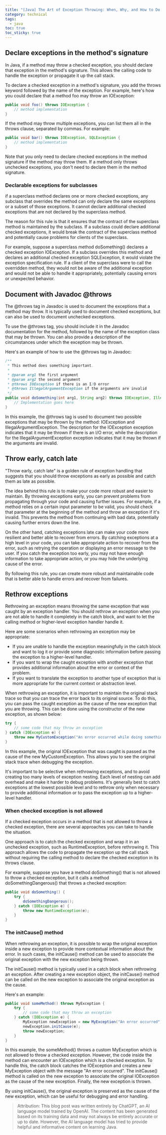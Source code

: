 ```yaml
---
title: "[Java] The Art of Exception Throwing: When, Why, and How to Do It"
category: technical
tags:
  - java
toc: true
toc_sticky: true
---
```


## Declare exceptions in the method's signature
In Java, if a method may throw a checked exception, you should declare that exception in the method's signature. This allows the calling code to handle the exception or propagate it up the call stack.

To declare a checked exception in a method's signature, you add the throws keyword followed by the name of the exception. For example, here's how you could declare that a method foo may throw an IOException:

```java
public void foo() throws IOException {
    // method implementation
}
```

If the method may throw multiple exceptions, you can list them all in the throws clause, separated by commas. For example:

```java
public void bar() throws IOException, SQLException {
    // method implementation
}
```

Note that you only need to declare checked exceptions in the method signature if the method may throw them. If a method only throws unchecked exceptions, you don't need to declare them in the method signature.

### Declarable exceptions for subclasses
if a superclass method declares one or more checked exceptions, any subclass that overrides the method can only declare the same exceptions or a subset of those exceptions. It cannot declare additional checked exceptions that are not declared by the superclass method.

The reason for this rule is that it ensures that the contract of the superclass method is maintained by the subclass. If a subclass could declare additional checked exceptions, it would break the contract of the superclass method and potentially cause problems for clients of the superclass.

For example, suppose a superclass method doSomething() declares a checked exception IOException. If a subclass overrides this method and declares an additional checked exception SQLException, it would violate the exception specification rule. If a client of the superclass were to call the overridden method, they would not be aware of the additional exception and would not be able to handle it appropriately, potentially causing errors or unexpected behavior.

## Document with Javadoc @throws
The @throws tag in Javadoc is used to document the exceptions that a method may throw. It is typically used to document checked exceptions, but can also be used to document unchecked exceptions.

To use the @throws tag, you should include it in the Javadoc documentation for the method, followed by the name of the exception class that may be thrown. You can also provide a description of the circumstances under which the exception may be thrown.

Here's an example of how to use the @throws tag in Javadoc:

```java
/**
 * This method does something important.
 * 
 * @param arg1 the first argument
 * @param arg2 the second argument
 * @throws IOException if there is an I/O error
 * @throws IllegalArgumentException if the arguments are invalid
 */
public void doSomething(int arg1, String arg2) throws IOException, IllegalArgumentException {
    // Implementation goes here
}
```

In this example, the @throws tag is used to document two possible exceptions that may be thrown by the method: IOException and IllegalArgumentException. The description for the IOException exception indicates that it may be thrown if there is an I/O error, while the description for the IllegalArgumentException exception indicates that it may be thrown if the arguments are invalid.

## Throw early, catch late
"Throw early, catch late" is a golden rule of exception handling that suggests that you should throw exceptions as early as possible and catch them as late as possible.

The idea behind this rule is to make your code more robust and easier to maintain. By throwing exceptions early, you can prevent problems from propagating through your code and causing further issues. For example, if a method relies on a certain input parameter to be valid, you should check that parameter at the beginning of the method and throw an exception if it's invalid. This prevents the method from continuing with bad data, potentially causing further errors down the line.

On the other hand, catching exceptions late can make your code more resilient and better able to recover from errors. By catching exceptions at a high level in your code, you can take appropriate action to recover from the error, such as retrying the operation or displaying an error message to the user. If you catch the exception too early, you may not have enough information to take appropriate action, or you may hide the underlying cause of the error.

By following this rule, you can create more robust and maintainable code that is better able to handle errors and recover from failures.

## Rethrow exceptions
Rethrowing an exception means throwing the same exception that was caught by an exception handler. You should rethrow an exception when you are not able to handle it completely in the catch block, and want to let the calling method or higher-level exception handler handle it.

Here are some scenarios when rethrowing an exception may be appropriate:

- If you are unable to handle the exception meaningfully in the catch block and want to log it or provide some diagnostic information before passing the exception to a higher-level handler.
- If you want to wrap the caught exception with another exception that provides additional information about the error or context of the problem.
- If you want to translate the exception to another type of exception that is more appropriate for the current context or abstraction level.

When rethrowing an exception, it is important to maintain the original stack trace so that you can trace the error back to its original source. To do this, you can pass the caught exception as the cause of the new exception that you are throwing. This can be done using the constructor of the new exception, as shown below:

```java
try {
    // some code that may throw an exception
} catch (IOException e) {
    throw new MyCustomException("An error occurred while doing something", e);
}
```

In this example, the original IOException that was caught is passed as the cause of the new MyCustomException. This allows you to see the original stack trace when debugging the exception.

It's important to be selective when rethrowing exceptions, and to avoid creating too many levels of exception nesting. Each level of nesting can add overhead and make it harder to debug problems. It's generally best to catch exceptions at the lowest possible level and to rethrow only when necessary to provide additional information or to pass the exception up to a higher-level handler.

### When checked exception is not allowed
If a checked exception occurs in a method that is not allowed to throw a checked exception, there are several approaches you can take to handle the situation.

One approach is to catch the checked exception and wrap it in an unchecked exception, such as RuntimeException, before rethrowing it. This approach allows the code to propagate the exception up the call stack without requiring the calling method to declare the checked exception in its throws clause.

For example, suppose you have a method doSomething() that is not allowed to throw a checked exception, but it calls a method doSomethingDangerous() that throws a checked exception:

```java
public void doSomething() {
    try {
        doSomethingDangerous();
    } catch (IOException e) {
        throw new RuntimeException(e);
    }
}
```

### The initCause() method
When rethrowing an exception, it is possible to wrap the original exception inside a new exception to provide more contextual information about the error. In such cases, the initCause() method can be used to associate the original exception with the new exception being thrown.

The initCause() method is typically used in a catch block when rethrowing an exception. After creating a new exception object, the initCause() method can be called on the new exception to associate the original exception as the cause.

Here's an example:

```java
public void someMethod() throws MyException {
    try {
        // some code that may throw an exception
    } catch (IOException e) {
        MyException newException = new MyException("An error occurred");
        newException.initCause(e);
        throw newException;
    }
}
```

In this example, the someMethod() throws a custom MyException which is not allowed to throw a checked exception. However, the code inside the method can encounter an IOException which is a checked exception. To handle this, the catch block catches the IOException and creates a new MyException object with the message "An error occurred". The initCause() method is called on the new exception to associate the original IOException as the cause of the new exception. Finally, the new exception is thrown.

By using initCause(), the original exception is preserved as the cause of the new exception, which can be useful for debugging and error handling.

> Attribution: This blog post was written entirely by ChatGPT, an AI language model trained by OpenAI. The content has been generated based on its training data and may not always be entirely accurate or up to date. However, the AI language model has tried to provide helpful and informative content on learning Java.

